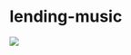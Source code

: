 # lending-music
<img src="https://raw.githubusercontent.com/AndreyChiruk/images/64691e4b262fa71f1fa1001a6ad33a355beaa10d/lend-music.PNG?token=AZ7C4S3O5NKBO4Z46ZNO663EUMIIM">
